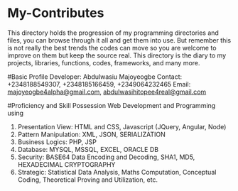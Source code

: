 # My-Contributes
This directory holds the progression of my programming directories and files, you can browse through it all and get them into use.
But remember this is not really the best trends the codes can move so you are welcome to improve on them but keep the source real.
This directory is the diary to my projects, libraries, functions, codes, frameworks, and many more.

#Basic Profile
Developer: Abdulwasiu Majoyeogbe
Contact: +2348188549307, +2348185166459, +2349064232465
Email: majoyeogbe4alpha@gmail.com, abdulwasihitopee4real@gmail.com

#Proficiency and Skill Possession
Web Development and Programming using
  1.  Presentation View: HTML and CSS, Javascript (JQuery, Angular, Node)
  2.  Pattern Manipulation: XML, JSON, SERIALIZATION 
  2.  Business Logics: PHP, JSP
  3.  Database: MYSQL, MSSQL, EXCEL, ORACLE DB
  4.  Security: BASE64 Data Encoding and Decoding, SHA1, MD5, HEXADECIMAL CRYPTOGRAPHY
  5.  Strategic: Statistical Data Analysis, Maths Computation, Conceptual Coding, Theoretical Proving and Utilization, etc.
  
  
